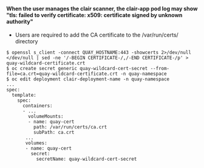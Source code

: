 #### When the user manages the clair scanner, the clair-app pod log may show "tls: failed to verify certificate: x509: certificate signed by unknown authority"

- Users are required to add the CA certificate to the /var/run/certs/ directory
```
$ openssl s_client -connect QUAY_HOSTNAME:443 -showcerts 2>/dev/null </dev/null | sed -ne '/-BEGIN CERTIFICATE-/,/-END CERTIFICATE-/p' > quay-wildcard-certificate.crt
$ oc create secret generic quay-wildcard-cert-secret --from-file=ca.crt=quay-wildcard-certificate.crt -n quay-namespace
$ oc edit deployment clair-deployment-name -n quay-namespace
...
spec:
  template:
    spec:
      containers:
      - ...
        volumeMounts:
        - name: quay-cert
          path: /var/run/certs/ca.crt
          subPath: ca.crt
       ...
       volumes:
       - name: quay-cert
         secret:
           secretName: quay-wildcard-cert-secret
```
